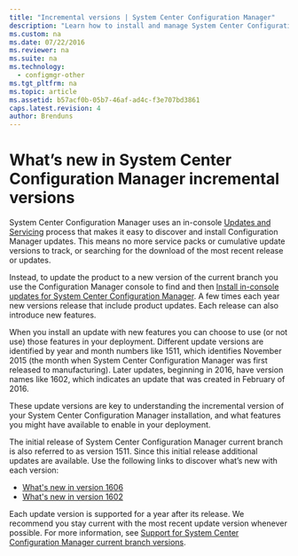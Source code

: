 ```yaml
---
title: "Incremental versions | System Center Configuration Manager"
description: "Learn how to install and manage System Center Configuration Manager updates."
ms.custom: na
ms.date: 07/22/2016
ms.reviewer: na
ms.suite: na
ms.technology:
  - configmgr-other
ms.tgt_pltfrm: na
ms.topic: article
ms.assetid: b57acf0b-05b7-46af-ad4c-f3e707bd3861
caps.latest.revision: 4
author: Brenduns
---
```

# What’s new in System Center Configuration Manager incremental versions



 System Center Configuration Manager uses an in-console [Updates and Servicing](http://technet.microsoft.com/library/mt607046.aspx) process that makes it easy to discover and install Configuration Manager updates. This means no more service packs or cumulative update versions to track, or searching for the download of the most recent release or updates.

 Instead, to update the product to a new version of the  current branch you use the Configuration Manager console to find and then [Install in-console updates for System Center Configuration Manager](../../../core/servers/manage/install-in-console-updates.md). A few times each year new versions release that include product updates. Each release can also introduce new features.  

 When you install an update with new features you can choose to use (or not use) those features in your deployment. Different update versions are identified by year and month numbers like 1511, which identifies November 2015 (the month when System Center Configuration Manager was first released to manufacturing). Later updates, beginning in 2016, have version names like 1602, which indicates an update that was created in February of 2016.

 These update versions are key to understanding the incremental version of your System Center Configuration Manager installation, and what features you might have available to enable in your deployment.

 The initial release of System Center Configuration Manager current branch is also referred to as version 1511. Since this initial release additional updates are available. Use the following links to discover what’s new with each version:
  - [What's new in version 1606](../../../core/plan-design/changes/whats-new-in-version-1606.md)
  - [What's new in version 1602](../../../core/plan-design/changes/whats-new-in-version-1602.md)


 Each update version is supported for a year after its release. We recommend you stay current with the most recent update version whenever possible. For more information, see [Support for System Center Configuration Manager current branch versions](../../../core/servers/manage/current-branch-versions-supported.md).  
